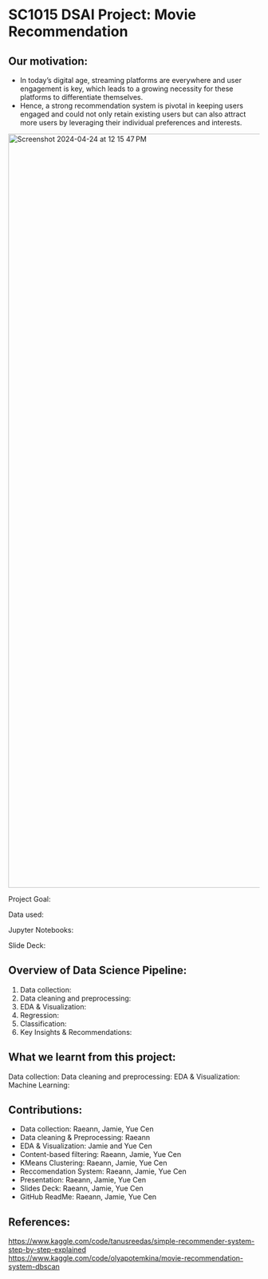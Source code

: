 # SC1015 DSAI Project: Movie Recommendation
## Our motivation:
- In today’s digital age, streaming platforms are everywhere and user engagement is key, which leads to a growing necessity for these platforms to differentiate themselves.
- Hence, a strong recommendation system is pivotal in keeping users engaged and could not only retain existing users but can also attract more users by leveraging their individual preferences and interests.
<img width="1512" alt="Screenshot 2024-04-24 at 12 15 47 PM" src="https://github.com/jamietannn/SC1015/assets/148201131/c90efed9-045b-4afb-b989-396f06dd19d1">


Project Goal:


Data used:

Jupyter Notebooks:

Slide Deck:

## Overview of Data Science Pipeline:
1. Data collection:
2. Data cleaning and preprocessing:
3. EDA & Visualization:
4. Regression:
5. Classification:
6. Key Insights & Recommendations:

## What we learnt from this project:
Data collection:
Data cleaning and preprocessing:
EDA & Visualization:
Machine Learning:

## Contributions:
- Data collection: Raeann, Jamie, Yue Cen
- Data cleaning & Preprocessing: Raeann
- EDA & Visualization: Jamie and Yue Cen
- Content-based filtering: Raeann, Jamie, Yue Cen
- KMeans Clustering: Raeann, Jamie, Yue Cen
- Reccomendation System: Raeann, Jamie, Yue Cen
- Presentation: Raeann, Jamie, Yue Cen
- Slides Deck: Raeann, Jamie, Yue Cen
- GitHub ReadMe: Raeann, Jamie, Yue Cen

## References:
https://www.kaggle.com/code/tanusreedas/simple-recommender-system-step-by-step-explained
https://www.kaggle.com/code/olyapotemkina/movie-recommendation-system-dbscan
